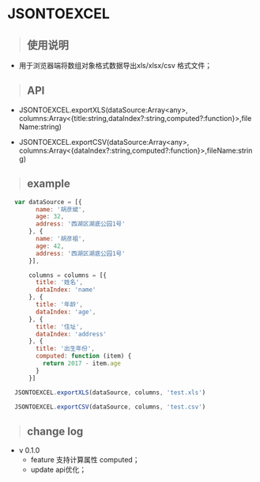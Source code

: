 # JSONTOEXCEL
> ## 使用说明
+ 用于浏览器端将数组对象格式数据导出xls/xlsx/csv 格式文件；

> ## API

+ JSONTOEXCEL.exportXLS(dataSource:Array\<any\>, columns:Array<{title:string,dataIndex?:string,computed?:function}>,fileName:string)

+ JSONTOEXCEL.exportCSV(dataSource:Array\<any\>, columns:Array<{dataIndex?:string,computed?:function}>,fileName:string)


> ## example
```javascript
  var dataSource = [{
        name: '胡彦斌',
        age: 32,
        address: '西湖区湖底公园1号'
      }, {
        name: '胡彦祖',
        age: 42,
        address: '西湖区湖底公园1号'
      }],

      columns = columns = [{
        title: '姓名',
        dataIndex: 'name'
      }, {
        title: '年龄',
        dataIndex: 'age',
      }, {
        title: '住址',
        dataIndex: 'address'
      }, {
        title: '出生年份',
        computed: function (item) {
          return 2017 - item.age
        }
      }]

  JSONTOEXCEL.exportXLS(dataSource, columns, 'test.xls')

  JSONTOEXCEL.exportCSV(dataSource, columns, 'test.csv')
```

> ## change log

+ v 0.1.0
  + feature 支持计算属性 computed；
  + update api优化；